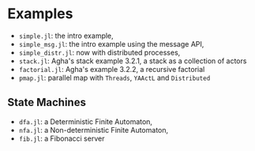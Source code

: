 # Examples

- `simple.jl`: the intro example,
- `simple_msg.jl`: the intro example using the message API,
- `simple_distr.jl`: now with distributed processes,
- `stack.jl`: Agha's stack example 3.2.1, a stack as a collection of actors
- `factorial.jl`: Agha's example 3.2.2, a recursive factorial
- `pmap.jl`: parallel map with `Threads`, `YAActL` and `Distributed`

## State Machines

- `dfa.jl`: a Deterministic Finite Automaton,
- `nfa.jl`: a Non-deterministic Finite Automaton,
- `fib.jl`: a Fibonacci server
